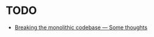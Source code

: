 # TODO

* [Breaking the monolithic codebase — Some thoughts](https://kousiknath.medium.com/breaking-the-monolithic-codebase-some-thoughts-3903a808723b)

